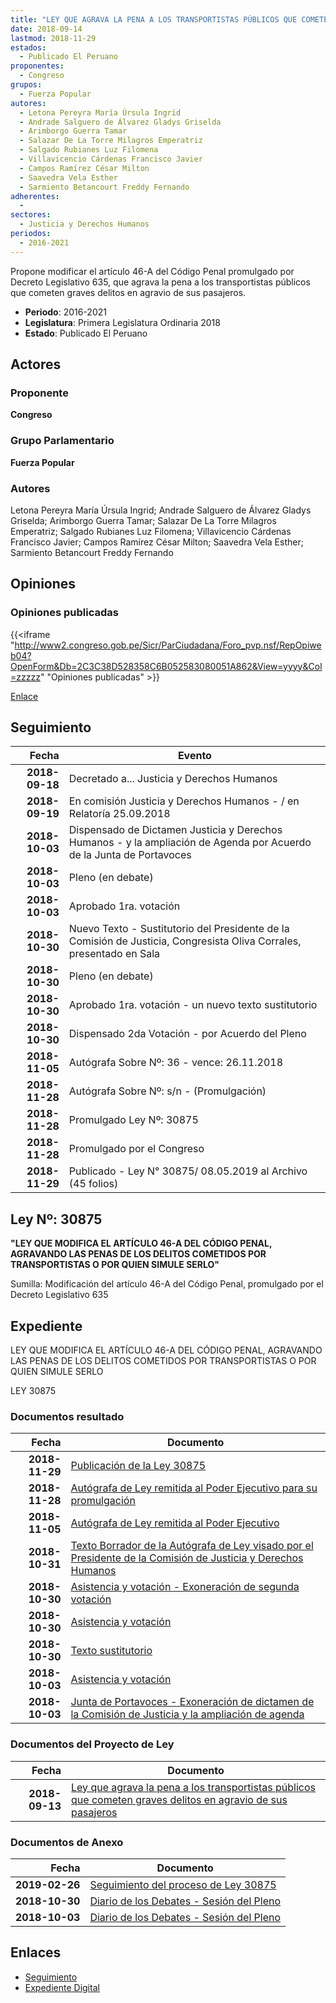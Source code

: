 ```yaml
---
title: "LEY QUE AGRAVA LA PENA A LOS TRANSPORTISTAS PÚBLICOS QUE COMETEN GRAVES DELITOS EN AGRAVIO DE SUS PASAJEROS"
date: 2018-09-14
lastmod: 2018-11-29
estados: 
  - Publicado El Peruano
proponentes: 
  - Congreso
grupos: 
  - Fuerza Popular
autores: 
  - Letona Pereyra María Úrsula Ingrid
  - Andrade Salguero de Álvarez Gladys Griselda
  - Arimborgo Guerra Tamar
  - Salazar De La Torre Milagros Emperatriz
  - Salgado Rubianes Luz Filomena
  - Villavicencio Cárdenas Francisco Javier
  - Campos Ramírez César Milton
  - Saavedra Vela Esther
  - Sarmiento Betancourt Freddy Fernando
adherentes: 
  - 
sectores: 
  - Justicia y Derechos Humanos
periodos: 
  - 2016-2021
---
```


Propone modificar el artículo 46-A del Código Penal promulgado por Decreto Legislativo 635, que agrava la pena a los transportistas públicos que cometen graves delitos en agravio de sus pasajeros.

- **Periodo**: 2016-2021
- **Legislatura**: Primera Legislatura Ordinaria 2018
- **Estado**: Publicado El Peruano

## Actores

### Proponente

**Congreso**

### Grupo Parlamentario

**Fuerza Popular**

### Autores

Letona Pereyra María Úrsula Ingrid; Andrade Salguero de Álvarez Gladys Griselda; Arimborgo Guerra Tamar; Salazar De La Torre Milagros Emperatriz; Salgado Rubianes Luz Filomena; Villavicencio Cárdenas Francisco Javier; Campos Ramírez César Milton; Saavedra Vela Esther; Sarmiento Betancourt Freddy Fernando


## Opiniones

### Opiniones publicadas

{{<iframe "http://www2.congreso.gob.pe/Sicr/ParCiudadana/Foro_pvp.nsf/RepOpiweb04?OpenForm&Db=2C3C38D528358C6B052583080051A862&View=yyyy&Col=zzzzz" "Opiniones publicadas" >}}

[Enlace](http://www2.congreso.gob.pe/Sicr/ParCiudadana/Foro_pvp.nsf/RepOpiweb04?OpenForm&Db=2C3C38D528358C6B052583080051A862&View=yyyy&Col=zzzzz)

## Seguimiento

| Fecha | Evento |
|------:|--------|
| **2018-09-18** | Decretado a... Justicia y Derechos Humanos|
| **2018-09-19** | En comisión Justicia y Derechos Humanos - / en Relatoría 25.09.2018|
| **2018-10-03** | Dispensado de Dictamen Justicia y Derechos Humanos - y la ampliación de Agenda por Acuerdo de la Junta de Portavoces|
| **2018-10-03** | Pleno (en debate)|
| **2018-10-03** | Aprobado 1ra. votación|
| **2018-10-30** | Nuevo Texto - Sustitutorio del Presidente de la Comisión de Justicia, Congresista Oliva Corrales, presentado en Sala|
| **2018-10-30** | Pleno (en debate)|
| **2018-10-30** | Aprobado 1ra. votación - un nuevo texto sustitutorio|
| **2018-10-30** | Dispensado 2da Votación - por Acuerdo del Pleno|
| **2018-11-05** | Autógrafa Sobre Nº: 36 - vence: 26.11.2018|
| **2018-11-28** | Autógrafa Sobre Nº: s/n - (Promulgación)|
| **2018-11-28** | Promulgado Ley Nº: 30875|
| **2018-11-28** | Promulgado por el Congreso|
| **2018-11-29** | Publicado - Ley N° 30875/ 08.05.2019 al Archivo (45 folios)|

## Ley Nº: 30875

**"LEY QUE MODIFICA EL ARTÍCULO 46-A DEL CÓDIGO PENAL, AGRAVANDO LAS PENAS DE LOS DELITOS COMETIDOS POR TRANSPORTISTAS O POR QUIEN SIMULE SERLO"**

Sumilla: Modificación del artículo 46-A del Código Penal, promulgado por el Decreto Legislativo 635


## Expediente

LEY QUE MODIFICA EL ARTÍCULO 46-A DEL CÓDIGO PENAL, AGRAVANDO LAS PENAS DE LOS DELITOS COMETIDOS POR TRANSPORTISTAS O POR QUIEN SIMULE SERLO

LEY 30875


### Documentos resultado

| Fecha | Documento |
|------:|--------|
| **2018-11-29** | [Publicación de la Ley 30875](http://www.leyes.congreso.gob.pe/Documentos/2016_2021/ADLP/Normas_Legales/30875-LEY.pdf) |
| **2018-11-28** | [Autógrafa de Ley remitida al Poder Ejecutivo para su promulgación](http://www.leyes.congreso.gob.pe/Documentos/2016_2021/Autografas/Ley_y_de_Resolucion_Legislativa/AU03375201811128.pdf) |
| **2018-11-05** | [Autógrafa de Ley remitida al Poder Ejecutivo](http://www.leyes.congreso.gob.pe/Documentos/2016_2021/Autografas/Ley_y_de_Resolucion_Legislativa/AU0337520181105.pdf) |
| **2018-10-31** | [Texto Borrador de la Autógrafa de Ley visado por el Presidente de la Comisión de Justicia y Derechos Humanos](http://www.leyes.congreso.gob.pe/Documentos/2016_2021/Texto_Borrador_de_Autografa/BAU0337520181031.pdf) |
| **2018-10-30** | [Asistencia y votación - Exoneración de segunda votación](http://www.leyes.congreso.gob.pe/Documentos/2016_2021/Asistencia_y_Votacion/Proyectos_de_Ley/Exoneracion_de_Segunda_Votacion/ESV0337520181030..pdf) |
| **2018-10-30** | [Asistencia y votación](http://www.leyes.congreso.gob.pe/Documentos/2016_2021/Asistencia_y_Votacion/Proyectos_de_Ley/AV0337520181030.pdf) |
| **2018-10-30** | [Texto sustitutorio](http://www.leyes.congreso.gob.pe/Documentos/2016_2021/Texto_Sustitutorio/Proyectos_de_Ley/TS0337520181030..pdf) |
| **2018-10-03** | [Asistencia y votación](http://www.leyes.congreso.gob.pe/Documentos/2016_2021/Asistencia_y_Votacion/Proyectos_de_Ley/AV0337520181003..pdf) |
| **2018-10-03** | [Junta de Portavoces - Exoneración de dictamen de la Comisión de Justicia y la ampliación de agenda](http://www.leyes.congreso.gob.pe/Documentos/2016_2021/Acuerdos/Junta_Portavoces/AJP0337520180903.pdf) |

### Documentos del Proyecto de Ley

| Fecha | Documento |
|------:|--------|
| **2018-09-13** | [Ley que agrava la pena a los transportistas públicos que cometen graves delitos en agravio de sus pasajeros](http://www.leyes.congreso.gob.pe/Documentos/2016_2021/Proyectos_de_Ley_y_de_Resoluciones_Legislativas/PL0337520180913..pdf) |

### Documentos de Anexo

| Fecha | Documento |
|------:|--------|
| **2019-02-26** | [Seguimiento del proceso de Ley 30875](http://www.leyes.congreso.gob.pe/Documentos/2016_2021/Seguimiento_de_Proyectos_de_Ley/03375PL20190226.pdf) |
| **2018-10-30** | [Diario de los Debates - Sesión del Pleno](http://www2.congreso.gob.pe/Sicr/DiarioDebates/Publicad.nsf/SesionesPleno/05256D6E0073DFE905258337005CF36B/$FILE/PLO-2018-12.pdf) |
| **2018-10-03** | [Diario de los Debates - Sesión del Pleno](http://www2.congreso.gob.pe/Sicr/DiarioDebates/Publicad.nsf/SesionesPleno/05256D6E0073DFE90525831C0063738F/$FILE/PLO-2018-8D.pdf) |

## Enlaces 

- [Seguimiento](http://www2.congreso.gob.pe/Sicr/TraDocEstProc/CLProLey2016.nsf/f7fff46988ca05b1052578e100829cc7/37377be48ff6ff0105258308006298b8?OpenDocument)
- [Expediente Digital](http://www2.congreso.gob.pe/Sicr/TraDocEstProc/CLProLey2016.nsf/f7fff46988ca05b1052578e100829cc7/37377be48ff6ff0105258308006298b8?OpenDocument&Click=05257FB7005EB655.eb71d0cf91d8294e05256cdf006b5706/$Body/0.1C6C)

